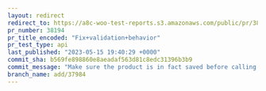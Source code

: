 ```yaml
---
layout: redirect
redirect_to: https://a8c-woo-test-reports.s3.amazonaws.com/public/pr/38194/api/index.html
pr_number: 38194
pr_title_encoded: "Fix+validation+behavior"
pr_test_type: api
last_published: "2023-05-15 19:40:29 +0000"
commit_sha: b569fe898860e8aeadaf563d81c8edc31396b3b9
commit_message: "Make sure the product is in fact saved before calling the onPublishSu…"
branch_name: add/37984
---
```

